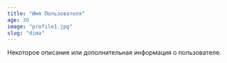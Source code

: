 ```yaml
---
title: "Имя Пользователя"
age: 30
image: "profile1.jpg"
slug: "dima"
---
```


Некоторое описание или дополнительная информация о пользователе.